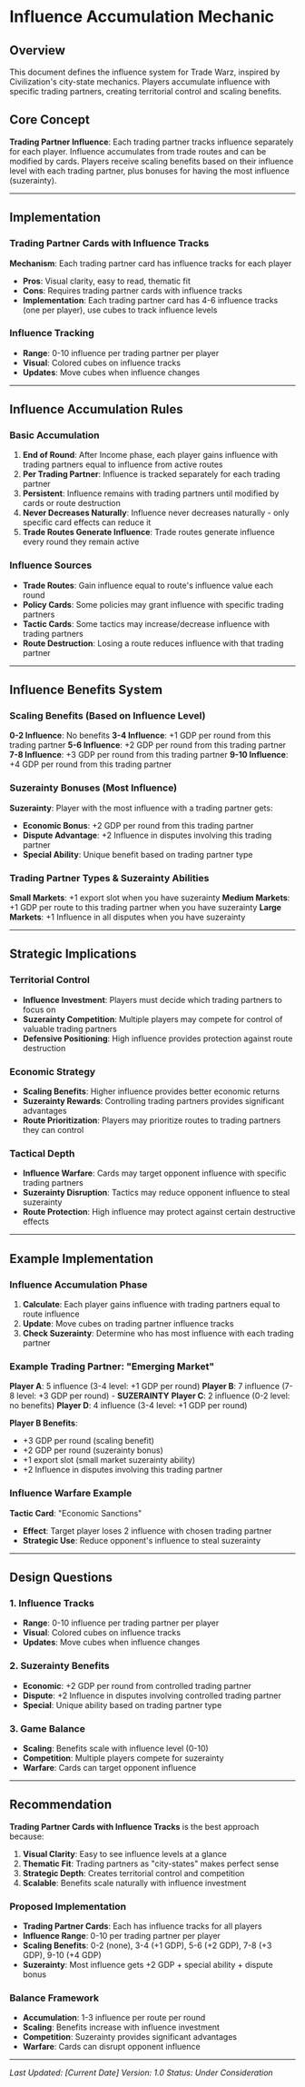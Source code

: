 # Influence Accumulation Mechanic

## Overview

This document defines the influence system for Trade Warz, inspired by Civilization's city-state mechanics. Players accumulate influence with specific trading partners, creating territorial control and scaling benefits.

## Core Concept

**Trading Partner Influence**: Each trading partner tracks influence separately for each player. Influence accumulates from trade routes and can be modified by cards. Players receive scaling benefits based on their influence level with each trading partner, plus bonuses for having the most influence (suzerainty).

---

## Implementation

### Trading Partner Cards with Influence Tracks
**Mechanism**: Each trading partner card has influence tracks for each player
- **Pros**: Visual clarity, easy to read, thematic fit
- **Cons**: Requires trading partner cards with influence tracks
- **Implementation**: Each trading partner card has 4-6 influence tracks (one per player), use cubes to track influence levels

### Influence Tracking
- **Range**: 0-10 influence per trading partner per player
- **Visual**: Colored cubes on influence tracks
- **Updates**: Move cubes when influence changes

---

## Influence Accumulation Rules

### Basic Accumulation
1. **End of Round**: After Income phase, each player gains influence with trading partners equal to influence from active routes
2. **Per Trading Partner**: Influence is tracked separately for each trading partner
3. **Persistent**: Influence remains with trading partners until modified by cards or route destruction
4. **Never Decreases Naturally**: Influence never decreases naturally - only specific card effects can reduce it
5. **Trade Routes Generate Influence**: Trade routes generate influence every round they remain active

### Influence Sources
- **Trade Routes**: Gain influence equal to route's influence value each round
- **Policy Cards**: Some policies may grant influence with specific trading partners
- **Tactic Cards**: Some tactics may increase/decrease influence with trading partners
- **Route Destruction**: Losing a route reduces influence with that trading partner

---

## Influence Benefits System

### Scaling Benefits (Based on Influence Level)
**0-2 Influence**: No benefits
**3-4 Influence**: +1 GDP per round from this trading partner
**5-6 Influence**: +2 GDP per round from this trading partner
**7-8 Influence**: +3 GDP per round from this trading partner
**9-10 Influence**: +4 GDP per round from this trading partner

### Suzerainty Bonuses (Most Influence)
**Suzerainty**: Player with the most influence with a trading partner gets:
- **Economic Bonus**: +2 GDP per round from this trading partner
- **Dispute Advantage**: +2 Influence in disputes involving this trading partner
- **Special Ability**: Unique benefit based on trading partner type

### Trading Partner Types & Suzerainty Abilities
**Small Markets**: +1 export slot when you have suzerainty
**Medium Markets**: +1 GDP per route to this trading partner when you have suzerainty
**Large Markets**: +1 Influence in all disputes when you have suzerainty

---

## Strategic Implications

### Territorial Control
- **Influence Investment**: Players must decide which trading partners to focus on
- **Suzerainty Competition**: Multiple players may compete for control of valuable trading partners
- **Defensive Positioning**: High influence provides protection against route destruction

### Economic Strategy
- **Scaling Benefits**: Higher influence provides better economic returns
- **Suzerainty Rewards**: Controlling trading partners provides significant advantages
- **Route Prioritization**: Players may prioritize routes to trading partners they can control

### Tactical Depth
- **Influence Warfare**: Cards may target opponent influence with specific trading partners
- **Suzerainty Disruption**: Tactics may reduce opponent influence to steal suzerainty
- **Route Protection**: High influence may protect against certain destructive effects

---

## Example Implementation

### Influence Accumulation Phase
1. **Calculate**: Each player gains influence with trading partners equal to route influence
2. **Update**: Move cubes on trading partner influence tracks
3. **Check Suzerainty**: Determine who has most influence with each trading partner

### Example Trading Partner: "Emerging Market"
**Player A**: 5 influence (3-4 level: +1 GDP per round)
**Player B**: 7 influence (7-8 level: +3 GDP per round) - **SUZERAINTY**
**Player C**: 2 influence (0-2 level: no benefits)
**Player D**: 4 influence (3-4 level: +1 GDP per round)

**Player B Benefits**:
- +3 GDP per round (scaling benefit)
- +2 GDP per round (suzerainty bonus)
- +1 export slot (small market suzerainty ability)
- +2 Influence in disputes involving this trading partner

### Influence Warfare Example
**Tactic Card**: "Economic Sanctions"
- **Effect**: Target player loses 2 influence with chosen trading partner
- **Strategic Use**: Reduce opponent's influence to steal suzerainty

---

## Design Questions

### 1. Influence Tracks
- **Range**: 0-10 influence per trading partner per player
- **Visual**: Colored cubes on influence tracks
- **Updates**: Move cubes when influence changes

### 2. Suzerainty Benefits
- **Economic**: +2 GDP per round from controlled trading partner
- **Dispute**: +2 Influence in disputes involving controlled trading partner
- **Special**: Unique ability based on trading partner type

### 3. Game Balance
- **Scaling**: Benefits scale with influence level (0-10)
- **Competition**: Multiple players compete for suzerainty
- **Warfare**: Cards can target opponent influence

---

## Recommendation

**Trading Partner Cards with Influence Tracks** is the best approach because:

1. **Visual Clarity**: Easy to see influence levels at a glance
2. **Thematic Fit**: Trading partners as "city-states" makes perfect sense
3. **Strategic Depth**: Creates territorial control and competition
4. **Scalable**: Benefits scale naturally with influence investment

### Proposed Implementation
- **Trading Partner Cards**: Each has influence tracks for all players
- **Influence Range**: 0-10 per trading partner per player
- **Scaling Benefits**: 0-2 (none), 3-4 (+1 GDP), 5-6 (+2 GDP), 7-8 (+3 GDP), 9-10 (+4 GDP)
- **Suzerainty**: Most influence gets +2 GDP + special ability + dispute bonus

### Balance Framework
- **Accumulation**: 1-3 influence per route per round
- **Scaling**: Benefits increase with influence investment
- **Competition**: Suzerainty provides significant advantages
- **Warfare**: Cards can disrupt opponent influence

---

*Last Updated: [Current Date]*
*Version: 1.0*
*Status: Under Consideration*
